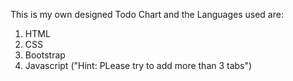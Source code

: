 This is my own designed Todo Chart and the Languages used are:
1) HTML
2) CSS
3) Bootstrap
4) Javascript
("Hint: PLease try to add more than 3 tabs")
